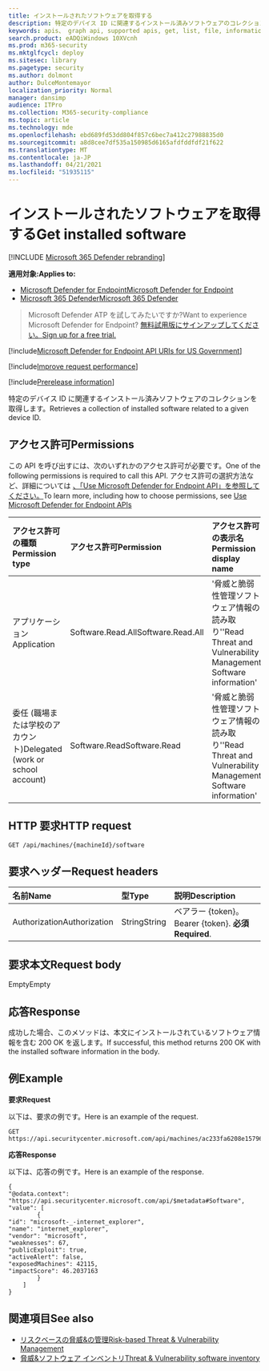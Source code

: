 ```yaml
---
title: インストールされたソフトウェアを取得する
description: 特定のデバイス ID に関連するインストール済みソフトウェアのコレクションを取得します。
keywords: apis、 graph api, supported apis, get, list, file, information, software inventory, installed software per device, threat & 脆弱性の管理 api, Microsoft Defender for Endpoint tvm api
search.product: eADQiWindows 10XVcnh
ms.prod: m365-security
ms.mktglfcycl: deploy
ms.sitesec: library
ms.pagetype: security
ms.author: dolmont
author: DulceMontemayor
localization_priority: Normal
manager: dansimp
audience: ITPro
ms.collection: M365-security-compliance
ms.topic: article
ms.technology: mde
ms.openlocfilehash: ebd689fd53dd804f857c6bec7a412c27988835d0
ms.sourcegitcommit: a8d8cee7df535a150985d6165afdfddfdf21f622
ms.translationtype: MT
ms.contentlocale: ja-JP
ms.lasthandoff: 04/21/2021
ms.locfileid: "51935115"
---
```

# <a name="get-installed-software"></a><span data-ttu-id="8b011-104">インストールされたソフトウェアを取得する</span><span class="sxs-lookup"><span data-stu-id="8b011-104">Get installed software</span></span>

[!INCLUDE [Microsoft 365 Defender rebranding](../../includes/microsoft-defender.md)]

<span data-ttu-id="8b011-105">**適用対象:**</span><span class="sxs-lookup"><span data-stu-id="8b011-105">**Applies to:**</span></span>
- [<span data-ttu-id="8b011-106">Microsoft Defender for Endpoint</span><span class="sxs-lookup"><span data-stu-id="8b011-106">Microsoft Defender for Endpoint</span></span>](https://go.microsoft.com/fwlink/p/?linkid=2154037)
- [<span data-ttu-id="8b011-107">Microsoft 365 Defender</span><span class="sxs-lookup"><span data-stu-id="8b011-107">Microsoft 365 Defender</span></span>](https://go.microsoft.com/fwlink/?linkid=2118804)

> <span data-ttu-id="8b011-108">Microsoft Defender ATP を試してみたいですか?</span><span class="sxs-lookup"><span data-stu-id="8b011-108">Want to experience Microsoft Defender for Endpoint?</span></span> [<span data-ttu-id="8b011-109">無料試用版にサインアップしてください。</span><span class="sxs-lookup"><span data-stu-id="8b011-109">Sign up for a free trial.</span></span>](https://www.microsoft.com/microsoft-365/windows/microsoft-defender-atp?ocid=docs-wdatp-exposedapis-abovefoldlink) 

[!include[Microsoft Defender for Endpoint API URIs for US Government](../../includes/microsoft-defender-api-usgov.md)]

[!include[Improve request performance](../../includes/improve-request-performance.md)]

[!include[Prerelease information](../../includes/prerelease.md)]

<span data-ttu-id="8b011-110">特定のデバイス ID に関連するインストール済みソフトウェアのコレクションを取得します。</span><span class="sxs-lookup"><span data-stu-id="8b011-110">Retrieves a collection of installed software related to a given device ID.</span></span>

## <a name="permissions"></a><span data-ttu-id="8b011-111">アクセス許可</span><span class="sxs-lookup"><span data-stu-id="8b011-111">Permissions</span></span>
<span data-ttu-id="8b011-112">この API を呼び出すには、次のいずれかのアクセス許可が必要です。</span><span class="sxs-lookup"><span data-stu-id="8b011-112">One of the following permissions is required to call this API.</span></span> <span data-ttu-id="8b011-113">アクセス許可の選択方法など、詳細については [、「Use Microsoft Defender for Endpoint API」を参照してください。](apis-intro.md)</span><span class="sxs-lookup"><span data-stu-id="8b011-113">To learn more, including how to choose permissions, see [Use Microsoft Defender for Endpoint APIs](apis-intro.md)</span></span>

<span data-ttu-id="8b011-114">アクセス許可の種類</span><span class="sxs-lookup"><span data-stu-id="8b011-114">Permission type</span></span> |   <span data-ttu-id="8b011-115">アクセス許可</span><span class="sxs-lookup"><span data-stu-id="8b011-115">Permission</span></span>  |   <span data-ttu-id="8b011-116">アクセス許可の表示名</span><span class="sxs-lookup"><span data-stu-id="8b011-116">Permission display name</span></span>
:---|:---|:---
<span data-ttu-id="8b011-117">アプリケーション</span><span class="sxs-lookup"><span data-stu-id="8b011-117">Application</span></span> |<span data-ttu-id="8b011-118">Software.Read.All</span><span class="sxs-lookup"><span data-stu-id="8b011-118">Software.Read.All</span></span> |    <span data-ttu-id="8b011-119">'脅威と脆弱性管理ソフトウェア情報の読み取り'</span><span class="sxs-lookup"><span data-stu-id="8b011-119">'Read Threat and Vulnerability Management Software information'</span></span>
<span data-ttu-id="8b011-120">委任 (職場または学校のアカウント)</span><span class="sxs-lookup"><span data-stu-id="8b011-120">Delegated (work or school account)</span></span> | <span data-ttu-id="8b011-121">Software.Read</span><span class="sxs-lookup"><span data-stu-id="8b011-121">Software.Read</span></span> |    <span data-ttu-id="8b011-122">'脅威と脆弱性管理ソフトウェア情報の読み取り'</span><span class="sxs-lookup"><span data-stu-id="8b011-122">'Read Threat and Vulnerability Management Software information'</span></span>

## <a name="http-request"></a><span data-ttu-id="8b011-123">HTTP 要求</span><span class="sxs-lookup"><span data-stu-id="8b011-123">HTTP request</span></span>
```
GET /api/machines/{machineId}/software
```

## <a name="request-headers"></a><span data-ttu-id="8b011-124">要求ヘッダー</span><span class="sxs-lookup"><span data-stu-id="8b011-124">Request headers</span></span>

<span data-ttu-id="8b011-125">名前</span><span class="sxs-lookup"><span data-stu-id="8b011-125">Name</span></span> | <span data-ttu-id="8b011-126">型</span><span class="sxs-lookup"><span data-stu-id="8b011-126">Type</span></span> | <span data-ttu-id="8b011-127">説明</span><span class="sxs-lookup"><span data-stu-id="8b011-127">Description</span></span>
:---|:---|:---
<span data-ttu-id="8b011-128">Authorization</span><span class="sxs-lookup"><span data-stu-id="8b011-128">Authorization</span></span> | <span data-ttu-id="8b011-129">String</span><span class="sxs-lookup"><span data-stu-id="8b011-129">String</span></span> | <span data-ttu-id="8b011-130">ベアラー {token}。</span><span class="sxs-lookup"><span data-stu-id="8b011-130">Bearer {token}.</span></span> <span data-ttu-id="8b011-131">**必須**</span><span class="sxs-lookup"><span data-stu-id="8b011-131">**Required**.</span></span>


## <a name="request-body"></a><span data-ttu-id="8b011-132">要求本文</span><span class="sxs-lookup"><span data-stu-id="8b011-132">Request body</span></span>
<span data-ttu-id="8b011-133">Empty</span><span class="sxs-lookup"><span data-stu-id="8b011-133">Empty</span></span>

## <a name="response"></a><span data-ttu-id="8b011-134">応答</span><span class="sxs-lookup"><span data-stu-id="8b011-134">Response</span></span>
<span data-ttu-id="8b011-135">成功した場合、このメソッドは、本文にインストールされているソフトウェア情報を含む 200 OK を返します。</span><span class="sxs-lookup"><span data-stu-id="8b011-135">If successful, this method returns 200 OK with the installed software information in the body.</span></span>


## <a name="example"></a><span data-ttu-id="8b011-136">例</span><span class="sxs-lookup"><span data-stu-id="8b011-136">Example</span></span>

<span data-ttu-id="8b011-137">**要求**</span><span class="sxs-lookup"><span data-stu-id="8b011-137">**Request**</span></span>

<span data-ttu-id="8b011-138">以下は、要求の例です。</span><span class="sxs-lookup"><span data-stu-id="8b011-138">Here is an example of the request.</span></span>

```http
GET https://api.securitycenter.microsoft.com/api/machines/ac233fa6208e1579620bf44207c4006ed7cc4501/software
```

<span data-ttu-id="8b011-139">**応答**</span><span class="sxs-lookup"><span data-stu-id="8b011-139">**Response**</span></span>

<span data-ttu-id="8b011-140">以下は、応答の例です。</span><span class="sxs-lookup"><span data-stu-id="8b011-140">Here is an example of the response.</span></span>


```
{
"@odata.context": "https://api.securitycenter.microsoft.com/api/$metadata#Software",
"value": [
        {
"id": "microsoft-_-internet_explorer",
"name": "internet_explorer",
"vendor": "microsoft",
"weaknesses": 67,
"publicExploit": true,
"activeAlert": false,
"exposedMachines": 42115,
"impactScore": 46.2037163
        }
    ]
}
```

## <a name="see-also"></a><span data-ttu-id="8b011-141">関連項目</span><span class="sxs-lookup"><span data-stu-id="8b011-141">See also</span></span>

- [<span data-ttu-id="8b011-142">リスクベースの脅威&の管理</span><span class="sxs-lookup"><span data-stu-id="8b011-142">Risk-based Threat & Vulnerability Management</span></span>](https://docs.microsoft.com/microsoft-365/security/defender-endpoint/next-gen-threat-and-vuln-mgt)
- [<span data-ttu-id="8b011-143">脅威&ソフトウェア インベントリ</span><span class="sxs-lookup"><span data-stu-id="8b011-143">Threat & Vulnerability software inventory</span></span>](https://docs.microsoft.com/microsoft-365/security/defender-endpoint/tvm-software-inventory)

